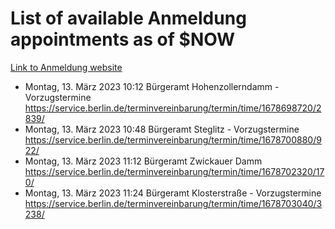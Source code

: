 # List of available Anmeldung appointments as of $NOW
[Link to Anmeldung website](https://service.berlin.de/terminvereinbarung/termin/tag.php?termin=1&anliegen[]=120686&dienstleisterlist=122210,122217,327316,122219,327312,122227,327314,122231,327346,122243,327348,122254,122252,329742,122260,329745,122262,329748,122271,327278,122273,327274,122277,327276,330436,122280,327294,122282,327290,122284,327292,122291,327270,122285,327266,122286,327264,122296,327268,150230,329760,122297,327286,122294,327284,122312,329763,122314,329775,122304,327330,122311,327334,122309,327332,317869,122281,327352,122279,329772,122283,122276,327324,122274,327326,122267,329766,122246,327318,122251,327320,122257,327322,122208,327298,122226,327300&herkunft=http%3A%2F%2Fservice.berlin.de%2Fdienstleistung%2F120686%2F)
- Montag, 13. März 2023 10:12 Bürgeramt Hohenzollerndamm - Vorzugstermine https://service.berlin.de/terminvereinbarung/termin/time/1678698720/2839/
- Montag, 13. März 2023 10:48 Bürgeramt Steglitz - Vorzugstermine https://service.berlin.de/terminvereinbarung/termin/time/1678700880/922/
- Montag, 13. März 2023 11:12 Bürgeramt Zwickauer Damm https://service.berlin.de/terminvereinbarung/termin/time/1678702320/170/
- Montag, 13. März 2023 11:24 Bürgeramt Klosterstraße - Vorzugstermine https://service.berlin.de/terminvereinbarung/termin/time/1678703040/3238/
